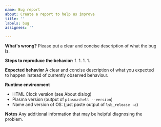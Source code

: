 ```yaml
---
name: Bug report
about: Create a report to help us improve
title: ''
labels: bug
assignees: ''

---
```


**What's wrong?**
Please put a clear and concise description of what the bug is.

**Steps to reproduce the behavior:**
 1. 
 1. 
 1. 
 1. 

**Expected behavior**
A clear and concise description of what you expected to happen
instead of currently observed behaviour.

**Runtime environment**
 - HTML Clock version (see About dialog)
 - Plasma version (output of `plasmashell --version`)
 - Name and version of OS: (just paste output of `lsb_release -a`)

**Notes**
Any additional information that may be helpful diagnosing the problem.
